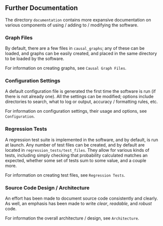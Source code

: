 ## Further Documentation

The directory ``documentation`` contains more expansive documentation on various components of using / adding to / modifying the software.

### Graph Files

By default, there are a few files in ``causal_graphs``; any of these can be loaded, and graphs can be easily created, and placed in the same directory to be loaded by the software.

For information on creating graphs, see ``Causal Graph Files``.

### Configuration Settings

A default configuration file is generated the first time the software is run (if there is not already one). All the settings can be modified; options include directories to search, what to log or output, accuracy / formatting rules, etc.

For information on configuration settings, their usage and options, see ``Configuration``.

### Regression Tests

A regression test suite is implemented in the software, and by default, is run at launch. Any number of test files can be created, and by default are located in ``regression_tests/test_files``. They allow for various kinds of tests, including simply checking that probability calculated matches an expected, whether some set of tests sum to some value, and a couple more.

For information on creating test files, see ``Regression Tests``.

### Source Code Design / Architecture

An effort has been made to document source code consistently and clearly. As well, an emphasis has been made to write *clear*, *readable*, and *robust* code.

For information the overall architecture / design, see ``Architecture``.
